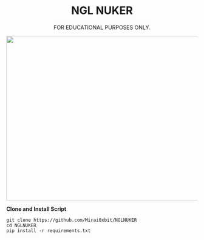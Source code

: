 <h1 align="center">NGL NUKER</h1>

<p align="center">FOR EDUCATIONAL PURPOSES ONLY.</p>


<p align="center"><img src="https://i.ibb.co/JmQkVM7/Screenshot-From-2025-01-22-18-44-58.png" width="1078" height="433" alt="POWER"></p>


**Clone and Install Script**
```shell script
git clone https://github.com/Mirai0xbit/NGLNUKER
cd NGLNUKER
pip install -r requirements.txt
```
